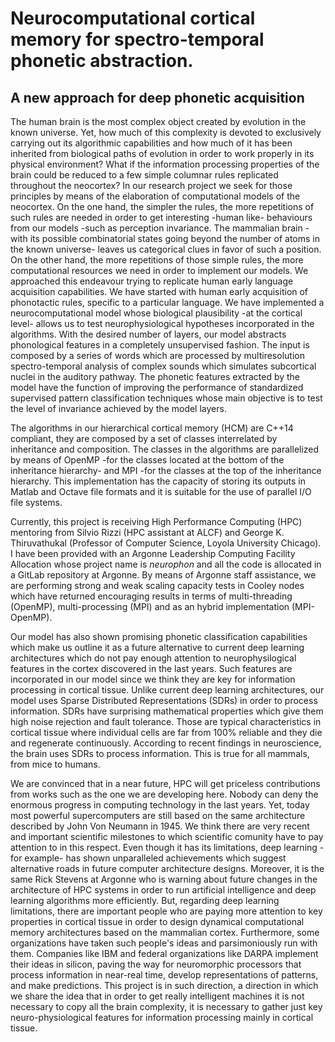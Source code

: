 Neurocomputational cortical memory for spectro-temporal phonetic abstraction.
============================================================================

A new approach for deep phonetic acquisition
--------------------------------------------

The human brain is the most complex object created by evolution in the known universe.
Yet, how much of this complexity is devoted to exclusively carrying out its algorithmic capabilities
and how much of it has been inherited from biological paths of evolution in order
to work properly in its physical environment?
What if the information processing properties of the brain could be reduced to a few simple
columnar rules replicated throughout the neocortex? 
In our research project we seek for those principles by means of the elaboration of computational models
of the neocortex.
On the one hand, the simpler the rules, the more repetitions of such rules are needed in order to get
interesting -human like- behaviours from our models -such as perception invariance.
The mammalian brain -with its possible combinatorial states going beyond the number of atoms in the known universe-
leaves us categorical clues in favor of such a position. 
On the other hand, the more repetitions of those simple rules, the more computational resources
we need in order to implement our models.
We approached this endeavour trying to replicate human early language acquisition capabilities.
We have started with human early acquisition of phonotactic rules, specific to a particular language. 
We have implemented a neurocomputational model whose biological plausibility
-at the cortical level- allows us to test neurophysiological hypotheses incorporated in the algorithms.
With the desired number of layers, our model abstracts phonological features
in a completely unsupervised fashion.
The input is composed by a series of words which are processed by multiresolution
spectro-temporal analysis of complex sounds which simulates subcortical
nuclei in the auditory pathway.
The phonetic features extracted by the model have the function of improving
the performance of standardized supervised pattern classification techniques
whose main objective is to test the level of invariance achieved by the model layers.

The algorithms in our hierarchical cortical memory (HCM) are C++14 compliant,
they are composed by a set of classes interrelated by inheritance and composition.
The classes in the algorithms are parallelized by means of OpenMP
-for the classes located at the bottom of the inheritance hierarchy-
and MPI -for the classes at the top of the inheritance hierarchy.
This implementation has the capacity of storing its outputs in Matlab and Octave file formats
and it is suitable for the use of parallel I/O file systems.

Currently, this project is receiving High Performance Computing (HPC) mentoring
from Silvio Rizzi (HPC assistant at ALCF) and George K. Thiruvathukal
(Professor of Computer Science, Loyola University Chicago).
I have been provided with an Argonne Leadership Computing Facility
Allocation whose project name is *neurophon* and all the code is
allocated in a GitLab repository at Argonne. 
By means of Argonne staff assistance, we are performing strong and weak
scaling capacity tests in Cooley nodes which have returned encouraging results
in terms of multi-threading (OpenMP), multi-processing (MPI) and as an
hybrid implementation (MPI-OpenMP).

Our model has also shown promising phonetic classification capabilities
which make us outline it as a future alternative to current deep learning
architectures which do not pay enough attention to neurophysilogical features
in the cortex discovered in the last years. Such features are incorporated in our model
since we think they are key for information processing in cortical tissue.
Unlike current deep learning architectures, our model uses Sparse Distributed Representations
(SDRs) in order to process information.
SDRs have surprising mathematical properties which give them high noise rejection
and fault tolerance.
Those are typical characteristics in cortical tissue where individual cells are far from 100\%
reliable and they die and regenerate continuously.
According to recent findings in neuroscience,
the brain uses SDRs to process information.
This is true for all mammals, from mice to humans.

We are convinced that in a near future, HPC will get priceless contributions from works such as the one
we are developing here.
Nobody can deny the enormous progress in computing technology in the last years.
Yet, today most powerful supercomputers are still based on the same architecture
described by John Von Neumann in 1945.
We think there are very recent and important scientific milestones to which
scientific comunity have to pay attention to in this respect. 
Even though it has its limitations, deep learning -for example- has shown
unparalleled achievements which suggest alternative roads in future computer architecture
designs.
Moreover, it is the same Rick Stevens at Argonne who is warning about future changes in
the architecture of HPC systems in order to run artificial intelligence and deep learning
algorithms more efficiently.
But, regarding deep learning limitations, there are important people who are paying more
attention to key properties in cortical tissue in order to design dynamical computational
memory architectures based on the mammalian cortex.
Furthermore, some organizations have taken such people's ideas and parsimoniously run with them.
Companies like IBM and federal organizations like DARPA implement their ideas in silicon,
paving the way for neuromorphic processors that process
information in near-real time, develop representations of patterns, and make predictions.
This project is in such direction, a direction in which we share the idea
that in order to get really intelligent machines it is not necessary to copy all
the brain complexity, it is necessary to gather just key neuro-physiological
features for information processing mainly in cortical tissue.

